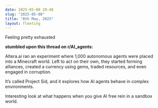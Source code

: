 ```yaml
---
date: 2025-05-08 20:48
slug: "2025-05-08"
title: "8th May, 2025"
layout: fleeting
---
```



Feeling pretty exhausted

**stumbled upon this thread on r/AI_agents:**

Altera.ai ran an experiment where 1,000 autonomous agents were placed into a Minecraft world. Left to act on their own, they started forming alliances, created a currency using gems, traded resources, and even engaged in corruption.

It’s called Project Sid, and it explores how AI agents behave in complex environments.

Interesting look at what happens when you give AI free rein in a sandbox world.
